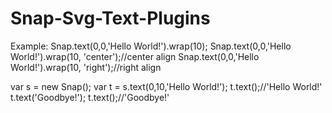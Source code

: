 Snap-Svg-Text-Plugins
================


Example:
Snap.text(0,0,'Hello World!').wrap(10);
Snap.text(0,0,'Hello World!').wrap(10, 'center');//center align
Snap.text(0,0,'Hello World!').wrap(10, 'right');//right align


var s = new Snap();
var t = s.text(0,10,'Hello World!');
t.text();//'Hello World!'
t.text('Goodbye!');
t.text();//'Goodbye!'
